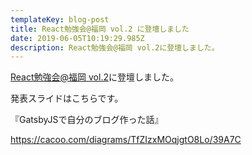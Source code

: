```yaml
---
templateKey: blog-post
title: React勉強会@福岡 vol.2 に登壇しました
date: 2019-06-05T10:19:29.985Z
description: React勉強会@福岡 vol.2に登壇しました。
---
```

[React勉強会@福岡 vol.2](https://rakko.connpass.com/event/130741/)に登壇しました。

発表スライドはこちらです。

『GatsbyJSで自分のブログ作った話』

https://cacoo.com/diagrams/TfZIzxMOqjgtO8Lo/39A7C
